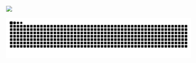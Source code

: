 ![](https://count.getloli.com/@Stargazer?name=Stargazer&theme=miku&padding=7&offset=7&align=top&scale=1&pixelated=1&darkmode=auto&prefix=0)


![](https://raw.githubusercontent.com/LiufanChen/LiufanChen/refs/heads/output/github-contribution-grid-snake.svg)
